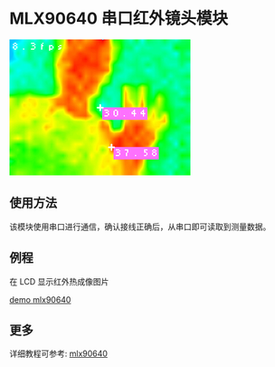 MLX90640 串口红外镜头模块
=====

![](../../../assets/hardware/other/k210_mlx90640_hot_map2.jpg)

## 使用方法

该模块使用串口进行通信，确认接线正确后，从串口即可读取到测量数据。

## 例程

在 LCD 显示红外热成像图片

[demo mlx90640](https://github.com/sipeed/MaixPy_scripts/tree/master/modules/others/mlx90640)

## 更多

详细教程可参考: [mlx90640](https://neucrack.com/p/189)